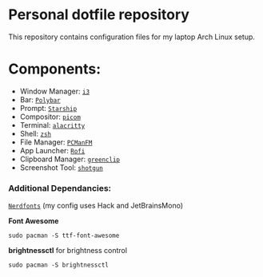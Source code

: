 # Personal dotfile repository

This repository contains configuration files for my laptop Arch Linux setup.

# Components:

* Window Manager: [`i3`](https://i3wm.org/)  
* Bar: [`Polybar`](https://github.com/polybar/polybar)
* Prompt: [`Starship`](https://starship.rs/)
* Compositor: [`picom`](https://github.com/yshui/picom)
* Terminal: [`alacritty`](https://github.com/alacritty/alacritty)   
* Shell: [`zsh`](https://archlinux.org/packages/extra/x86_64/zsh/)  
* File Manager: [`PCManFM`](https://archlinux.org/packages/community/x86_64/pcmanfm/)
* App Launcher: [`Rofi`](https://github.com/davatorium/rofi)
* Clipboard Manager: [`greenclip`](https://github.com/erebe/greenclip)
* Screenshot Tool: [`shotgun`](https://github.com/neXromancers/shotgun)

### Additional Dependancies:

[`Nerdfonts`](https://www.nerdfonts.com/font-downloads) (my config uses Hack and JetBrainsMono)

**Font Awesome**
```
sudo pacman -S ttf-font-awesome
```
**brightnessctl** for brightness control
```
sudo pacman -S brightnessctl
```
